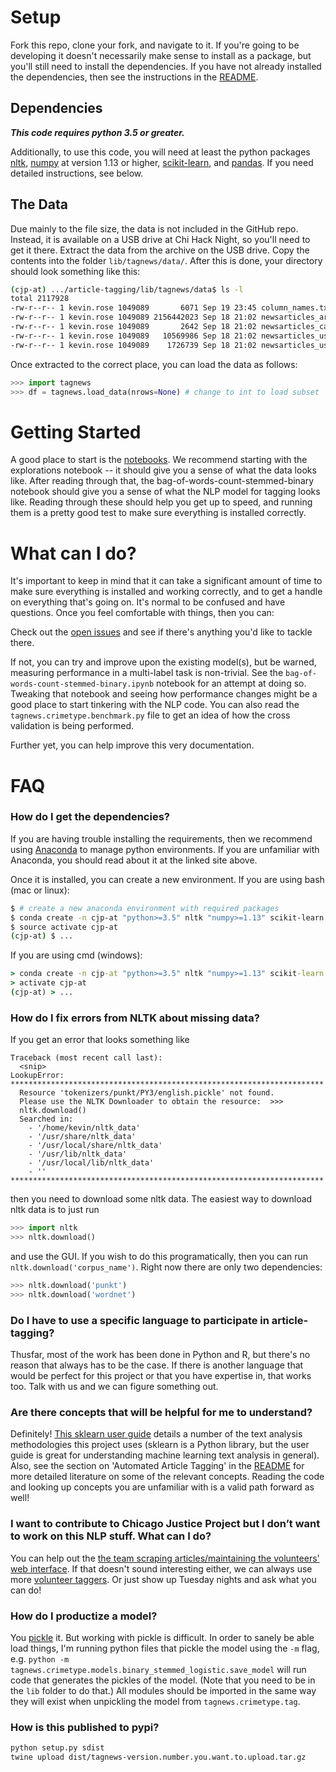 # Setup

Fork this repo, clone your fork, and navigate to it. If you're going to be developing it doesn't necessarily make sense to install as a package, but you'll still need to install the dependencies. If you have not already installed the dependencies, then see the instructions in the [README](README.md).

## Dependencies

***This code requires python 3.5 or greater.***

Additionally, to use this code, you will need at least the python packages [nltk](http://www.nltk.org/), [numpy](http://www.numpy.org/) at version 1.13 or higher, [scikit-learn](http://scikit-learn.org/), and [pandas](http://pandas.pydata.org/). If you need detailed instructions, see below.


## The Data

Due mainly to the file size, the data is not included in the GitHub repo. Instead, it is available on a USB drive at Chi Hack Night, so you'll need to get it there. Extract the data from the archive on the USB drive. Copy the contents into the folder `lib/tagnews/data/`. After this is done, your directory should look something like this:

```bash
(cjp-at) .../article-tagging/lib/tagnews/data$ ls -l
total 2117928
-rw-r--r-- 1 kevin.rose 1049089       6071 Sep 19 23:45 column_names.txt
-rw-r--r-- 1 kevin.rose 1049089 2156442023 Sep 18 21:02 newsarticles_article.csv
-rw-r--r-- 1 kevin.rose 1049089       2642 Sep 18 21:02 newsarticles_category.csv
-rw-r--r-- 1 kevin.rose 1049089   10569986 Sep 18 21:02 newsarticles_usercoding.csv
-rw-r--r-- 1 kevin.rose 1049089    1726739 Sep 18 21:02 newsarticles_usercoding_categories.csv
```

Once extracted to the correct place, you can load the data as follows:

```python
>>> import tagnews
>>> df = tagnews.load_data(nrows=None) # change to int to load subset
```

# Getting Started

A good place to start is the [notebooks](./lib/notebooks). We recommend starting with the explorations notebook -- it should give you a sense of what the data looks like. After reading through that, the bag-of-words-count-stemmed-binary notebook should give you a sense of what the NLP model for tagging looks like. Reading through these should help you get up to speed, and running them is a pretty good test to make sure everything is installed correctly.

# What can I do?

It's important to keep in mind that it can take a significant amount of time to make sure everything is installed and working correctly, and to get a handle on everything that's going on. It's normal to be confused and have questions. Once you feel comfortable with things, then you can:

Check out the [open issues](https://github.com/chicago-justice-project/article-tagging/issues) and see if there's anything you'd like to tackle there.

If not, you can try and improve upon the existing model(s), but be warned, measuring performance in a multi-label task is non-trivial. See the `bag-of-words-count-stemmed-binary.ipynb` notebook for an attempt at doing so. Tweaking that notebook and seeing how performance changes might be a good place to start tinkering with the NLP code. You can also read the `tagnews.crimetype.benchmark.py` file to get an idea of how the cross validation is being performed.

Further yet, you can help improve this very documentation.

# FAQ

### How do I get the dependencies?

If you are having trouble installing the requirements, then we recommend using [Anaconda](https://www.continuum.io/downloads) to manage python environments. If you are unfamiliar with Anaconda, you should read about it at the linked site above.

Once it is installed, you can create a new environment. If you are using bash (mac or linux):

```bash
$ # create a new anaconda environment with required packages
$ conda create -n cjp-at "python>=3.5" nltk "numpy>=1.13" scikit-learn pandas pytest
$ source activate cjp-at
(cjp-at) $ ...
```

If you are using cmd (windows):

```cmd
> conda create -n cjp-at "python>=3.5" nltk "numpy>=1.13" scikit-learn pandas pytest
> activate cjp-at
(cjp-at) > ...
```

### How do I fix errors from NLTK about missing data?
If you get an error that looks something like

```
Traceback (most recent call last):
  <snip>
LookupError:
**********************************************************************
  Resource 'tokenizers/punkt/PY3/english.pickle' not found.
  Please use the NLTK Downloader to obtain the resource:  >>>
  nltk.download()
  Searched in:
    - '/home/kevin/nltk_data'
    - '/usr/share/nltk_data'
    - '/usr/local/share/nltk_data'
    - '/usr/lib/nltk_data'
    - '/usr/local/lib/nltk_data'
    - ''
**********************************************************************
```

then you need to download some nltk data. The easiest way to download nltk data is to just run

```python
>>> import nltk
>>> nltk.download()
```

and use the GUI. If you wish to do this programatically, then you can run `nltk.download('corpus_name')`. Right now there are only two dependencies:

```python
>>> nltk.download('punkt')
>>> nltk.download('wordnet')
```

### Do I have to use a specific language to participate in article-tagging?

Thusfar, most of the work has been done in Python and R, but there's no reason that always has to be the case. If there is another language that would be perfect for this project or that you have expertise in, that works too. Talk with us and we can figure something out.

### Are there concepts that will be helpful for me to understand?

Definitely!  [This sklearn user guide](http://scikit-learn.org/stable/modules/feature_extraction.html#text-feature-extraction) details a number of the text analysis methodologies this project uses (sklearn is a Python library, but the user guide is great for understanding machine learning text analysis in general).  Also, see the section on 'Automated Article Tagging' in the [README](./README.md) for more detailed literature on some of the relevant concepts. Reading the code and looking up concepts you are unfamiliar with is a valid path forward as well!

### I want to contribute to Chicago Justice Project but I don’t want to work on this NLP stuff. What can I do?

You can help out the [the team scraping articles/maintaining the volunteers' web interface](https://github.com/chicago-justice-project/chicago-justice). If that doesn't sound interesting either, we can always use more [volunteer taggers](http://chicagojustice.org/volunteer-for-cjp/). Or just show up Tuesday nights and ask what you can do!

### How do I productize a model?

You [pickle](https://docs.python.org/3.6/library/pickle.html) it. But working with pickle is difficult. In order to sanely be able load things, I'm running python files that pickle the model using the `-m` flag, e.g. `python -m tagnews.crimetype.models.binary_stemmed_logistic.save_model` will run code that generates the pickles of the model. (Note that you need to be in the `lib` folder to do that.) All modules should be imported in the same way they will exist when unpickling the model from `tagnews.crimetype.tag`.

### How is this published to pypi?

```bash
python setup.py sdist
twine upload dist/tagnews-version.number.you.want.to.upload.tar.gz
```
